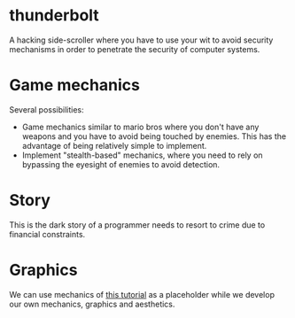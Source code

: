 # thunderbolt

A hacking side-scroller where you have to use your wit to avoid security mechanisms in order to penetrate the security of computer systems.

# Game mechanics

Several possibilities:

- Game mechanics similar to mario bros where you don't have any weapons and you have to avoid being touched by enemies. This has the advantage of being relatively simple to implement.
- Implement "stealth-based" mechanics, where you need to rely on bypassing the eyesight of enemies to avoid detection.

# Story

This is the dark story of a programmer needs to resort to crime due to financial constraints. 

# Graphics

We can use mechanics of [this tutorial](https://unity3d.com/learn/tutorials/topics/2d-game-creation/2d-character-controllers "2d character controllers") as a placeholder while we develop our own mechanics, graphics and aesthetics.
